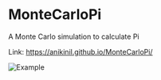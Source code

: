 # MonteCarloPi
A Monte Carlo simulation to calculate Pi

Link: https://anikinil.github.io/MonteCarloPi/

![Example](/Screenshots/example.png)
